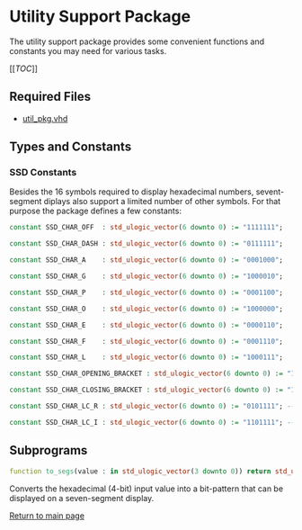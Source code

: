 
# Utility Support Package
The utility support package provides some convenient functions and constants you may need for various tasks.


[[_TOC_]]

## Required Files

- [util_pkg.vhd](src/util_pkg.vhd)

## Types and Constants


### SSD Constants

Besides the 16 symbols required to display hexadecimal numbers, sevent-segment diplays also support a limited number of other symbols. For that purpose the package defines a few constants:



```vhdl
constant SSD_CHAR_OFF  : std_ulogic_vector(6 downto 0) := "1111111";
```



```vhdl
constant SSD_CHAR_DASH : std_ulogic_vector(6 downto 0) := "0111111";
```



```vhdl
constant SSD_CHAR_A    : std_ulogic_vector(6 downto 0) := "0001000";
```



```vhdl
constant SSD_CHAR_G    : std_ulogic_vector(6 downto 0) := "1000010";
```



```vhdl
constant SSD_CHAR_P    : std_ulogic_vector(6 downto 0) := "0001100";
```



```vhdl
constant SSD_CHAR_O    : std_ulogic_vector(6 downto 0) := "1000000";
```



```vhdl
constant SSD_CHAR_E    : std_ulogic_vector(6 downto 0) := "0000110";
```



```vhdl
constant SSD_CHAR_F    : std_ulogic_vector(6 downto 0) := "0001110";
```



```vhdl
constant SSD_CHAR_L    : std_ulogic_vector(6 downto 0) := "1000111";
```



```vhdl
constant SSD_CHAR_OPENING_BRACKET : std_ulogic_vector(6 downto 0) := "1000110"; -- (
```



```vhdl
constant SSD_CHAR_CLOSING_BRACKET : std_ulogic_vector(6 downto 0) := "1110000"; -- )
```



```vhdl
constant SSD_CHAR_LC_R : std_ulogic_vector(6 downto 0) := "0101111"; -- lowercase r
```



```vhdl
constant SSD_CHAR_LC_I : std_ulogic_vector(6 downto 0) := "1101111"; -- lowercase i
```



## Subprograms

```vhdl
function to_segs(value : in std_ulogic_vector(3 downto 0)) return std_ulogic_vector;
```

Converts the hexadecimal (4-bit) input value into a bit-pattern that can be displayed on a seven-segment display.



[Return to main page](../../README.md)
